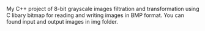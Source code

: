 My C++ project of 8-bit grayscale images filtration and transformation using C libary bitmap for reading and writing images in BMP format. 
You can found input and output images in img folder.
